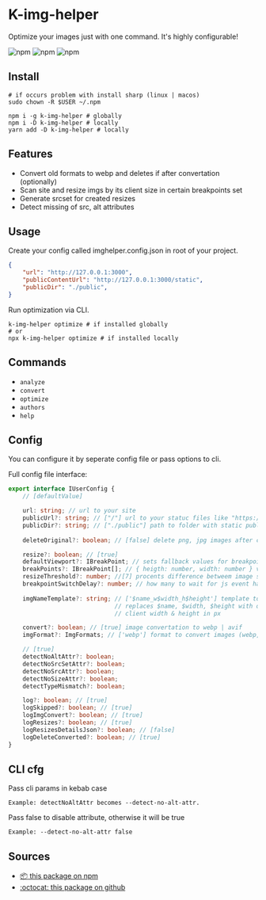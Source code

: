 # K-img-helper
Optimize your images just with one command. It's highly configurable!

<!-- shileds -->
![npm](https://img.shields.io/npm/v/k-img-helper)
![npm](https://img.shields.io/npm/dm/k-img-helper)
![npm](https://img.shields.io/npm/l/k-img-helper)

## Install
```
# if occurs problem with install sharp (linux | macos)
sudo chown -R $USER ~/.npm

npm i -g k-img-helper # globally
npm i -D k-img-helper # locally
yarn add -D k-img-helper # locally
```

## Features
- Convert old formats to webp and deletes if after convertation (optionally)
- Scan site and resize imgs by its client size in certain breakpoints set
- Generate srcset for created resizes
- Detect missing of src, alt attributes

## Usage
Create your config called imghelper.config.json in root of your project.

``` json
{
    "url": "http://127.0.0.1:3000",
    "publicContentUrl": "http://127.0.0.1:3000/static", 
    "publicDir": "./public",
}
```

Run optimization via CLI.
```
k-img-helper optimize # if installed globally
# or
npx k-img-helper optimize # if installed locally
```

## Commands
- `analyze`
- `convert`
- `optimize`
- `authors`
- `help`

## Config
You can configure it by seperate config file or pass options to cli.

Full config file interface:
``` ts
export interface IUserConfig {
    // [defaultValue]

    url: string; // url to your site
    publicUrl?: string; // ["/"] url to your statuc files like "https://mysite.com/static/"
    publicDir?: string; // ["./public"] path to folder with static public content
    
    deleteOriginal?: boolean; // [false] delete png, jpg images after convertation to webp

    resize?: boolean; // [true]
    defaultViewport?: IBreakPoint; // sets fallback values for breakpoints
    breakPoints?: IBreakPoint[]; // { heigth: number, width: number } values in px
    resizeThreshold?: number; //[7] procents difference betweem image size to skip resize
    breakpointSwitchDelay?: number; // how many to wait for js event handle after browser resize
    
    imgNameTemplate?: string; // ['$name_w$width_h$height'] template to name resized images
                              // replaces $name, $width, $height with originally name,
                              // client width & height in px

    convert?: boolean; // [true] image convertation to webp | avif
    imgFormat?: ImgFormats; // ['webp'] format to convert images (webp, avif)

    // [true]
    detectNoAltAttr?: boolean;
    detectNoSrcSetAttr?: boolean;
    detectNoSrcAttr?: boolean;
    detectNoSizeAttr?: boolean;
    detectTypeMismatch?: boolean;

    log?: boolean; // [true]
    logSkipped?: boolean; // [true]
    logImgConvert?: boolean; // [true]
    logResizes?: boolean; // [true]
    logResizesDetailsJson?: boolean; // [false]
    logDeleteConverted?: boolean; // [true]
}
```

## CLI cfg
Pass cli params in kebab case
```
Example: detectNoAltAttr becomes --detect-no-alt-attr.
```

Pass false to disable attribute, otherwise it will be true
```
Example: --detect-no-alt-attr false
```

## Sources
- [:package: this package on npm](https://www.npmjs.com/package/k-img-helper)
- [:octocat: this package on github](https://github.com/Kostayne/k-img-helper)